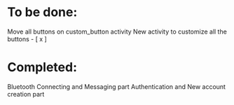 # To be done:
Move all buttons on custom_button activity
New activity to customize all the buttons - [ x ]

# Completed:
Bluetooth Connecting and Messaging part
Authentication and New account creation part

